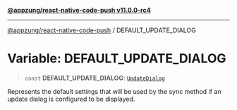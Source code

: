 [**@appzung/react-native-code-push v11.0.0-rc4**](../README.md)

---

[@appzung/react-native-code-push](../README.md) / DEFAULT_UPDATE_DIALOG

# Variable: DEFAULT_UPDATE_DIALOG

> `const` **DEFAULT_UPDATE_DIALOG**: [`UpdateDialog`](../interfaces/UpdateDialog.md)

Represents the default settings that will be used by the sync method if
an update dialog is configured to be displayed.
